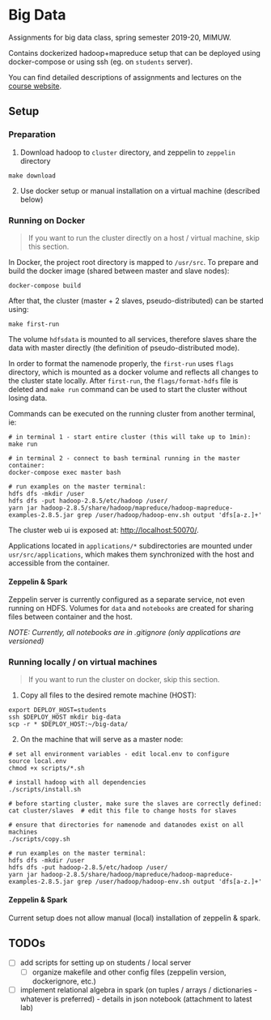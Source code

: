 # Big Data

Assignments for big data class, spring semester 2019-20, MIMUW.

Contains dockerized hadoop+mapreduce setup that can be deployed
using docker-compose or using ssh (eg. on `students` server).

You can find detailed descriptions of assignments and lectures on
the [course website](https://sites.google.com/site/pdd20192020/).


## Setup

### Preparation

1. Download hadoop to `cluster` directory, and zeppelin to `zeppelin` directory
```shell
make download
```

2. Use docker setup or manual installation on a virtual machine (described below)


### Running on Docker

> If you want to run the cluster directly on a host / virtual machine, skip this section.

In Docker, the project root directory is mapped to `/usr/src`.
To prepare and build the docker image (shared between master and slave nodes):
```shell
docker-compose build
```

After that, the cluster (master + 2 slaves, pseudo-distributed) can be started using:
```
make first-run
```
The volume `hdfsdata` is mounted to all services, therefore slaves share the
data with master directly (the definition of pseudo-distributed mode).

In order to format the namenode properly, the `first-run` uses `flags` directory,
which is mounted as a docker volume and reflects all changes to the cluster state
locally. After `first-run`, the `flags/format-hdfs` file is deleted and
`make run` command can be used to start the cluster without losing data.

Commands can be executed on the running cluster from another terminal, ie:
```shell
# in terminal 1 - start entire cluster (this will take up to 1min):
make run

# in terminal 2 - connect to bash terminal running in the master container:
docker-compose exec master bash

# run examples on the master terminal:
hdfs dfs -mkdir /user
hdfs dfs -put hadoop-2.8.5/etc/hadoop /user/
yarn jar hadoop-2.8.5/share/hadoop/mapreduce/hadoop-mapreduce-examples-2.8.5.jar grep /user/hadoop/hadoop-env.sh output 'dfs[a-z.]+'
```

The cluster web ui is exposed at: [http://localhost:50070/](http://localhost:50070/).

Applications located in `applications/*` subdirectories are mounted under `usr/src/applications`,
which makes them synchronized with the host and accessible from the container.

#### Zeppelin & Spark

Zeppelin server is currently configured as a separate service, not even running
on HDFS. Volumes for `data` and `notebooks` are created for sharing files
between container and the host.

*NOTE: Currently, all notebooks are in .gitignore (only applications are versioned)*


### Running locally / on virtual machines

> If you want to run the cluster on docker, skip this section.

1. Copy all files to the desired remote machine (HOST):
```shell
export DEPLOY_HOST=students
ssh $DEPLOY_HOST mkdir big-data
scp -r * $DEPLOY_HOST:~/big-data/
```

2. On the machine that will serve as a master node:
```shell
# set all environment variables - edit local.env to configure
source local.env
chmod +x scripts/*.sh

# install hadoop with all dependencies
./scripts/install.sh

# before starting cluster, make sure the slaves are correctly defined:
cat cluster/slaves  # edit this file to change hosts for slaves

# ensure that directories for namenode and datanodes exist on all machines
./scripts/copy.sh

# run examples on the master terminal:
hdfs dfs -mkdir /user
hdfs dfs -put hadoop-2.8.5/etc/hadoop /user/
yarn jar hadoop-2.8.5/share/hadoop/mapreduce/hadoop-mapreduce-examples-2.8.5.jar grep /user/hadoop/hadoop-env.sh output 'dfs[a-z.]+'
```

#### Zeppelin & Spark

Current setup does not allow manual (local) installation of zeppelin & spark.


## TODOs

- [ ] add scripts for setting up on students / local server
    - [ ] organize makefile and other config files (zeppelin version, dockerignore, etc.)
- [ ] implement relational algebra in spark (on tuples / arrays / dictionaries - whatever is preferred) - details in json notebook (attachment to latest lab)
